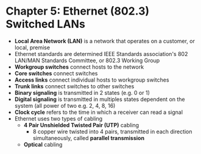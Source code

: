 # Chapter 5: Ethernet (802.3) Switched LANs

- **Local Area Network (LAN)** is a network that operates on a customer, or local, premise
- Ethernet standards are determined IEEE Standards association's 802 LAN/MAN Standards Committee, or 802.3 Working Group
- **Workgroup switches** connect hosts to the network
- **Core switches** connect switches
- **Access links** connect individual hosts to workgroup switches
- **Trunk links** connect switches to other switches
- **Binary signaling** is transmitted in 2 states (e.g. 0 or 1)
- **Digital signaling** is transmitted in multiples states dependent on the system (all power of two e.g. 2, 4, 8, 16)
- **Clock cycle** refers to the time in which a receiver can read a signal
- Ethernet uses two types of cabling
  - **4 Pair Unshielded Twisted Pair (UTP)** cabling
    - 8 copper wire twisted into 4 pairs, transmitted in each direction simultaneously, called **parallel transmission**
  - **Optical** cabling
